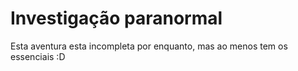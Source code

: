 # Investigação paranormal
Esta aventura esta incompleta por enquanto, mas ao menos tem os essenciais :D
